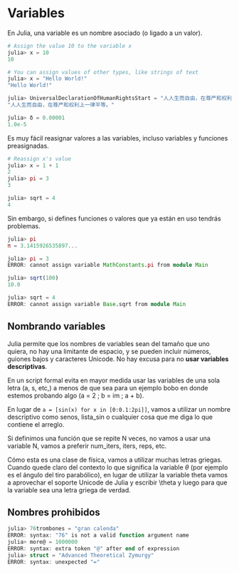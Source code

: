 # Variables

En Julia, una variable es un nombre asociado (o ligado a un valor). 
```julia
# Assign the value 10 to the variable x
julia> x = 10
10

# You can assign values of other types, like strings of text
julia> x = "Hello World!"
"Hello World!"

julia> UniversalDeclarationOfHumanRightsStart = "人人生而自由，在尊严和权利上一律平等。"
"人人生而自由，在尊严和权利上一律平等。"

julia> δ = 0.00001
1.0e-5
```
Es muy fácil reasignar valores a las variables, incluso variables y funciones preasignadas.
```julia
# Reassign x's value
julia> x = 1 + 1
2
julia> pi = 3
3

julia> sqrt = 4
4
```
Sin embargo, si defines funciones o valores que ya están en uso tendrás problemas.
```julia
julia> pi
π = 3.1415926535897...

julia> pi = 3
ERROR: cannot assign variable MathConstants.pi from module Main

julia> sqrt(100)
10.0

julia> sqrt = 4
ERROR: cannot assign variable Base.sqrt from module Main
```
## Nombrando variables
Julia permite que los nombres de variables sean del tamaño que uno quiera, no hay una limitante de espacio, y se pueden incluir números, guiones bajos y caracteres Unicode. No hay excusa para no **usar variables descriptivas**.

En un script formal evita en mayor medida usar las variables de una sola letra (a, s, etc,) a menos de que sea para un ejemplo bobo en donde estemos probando algo (a = 2 ; b = im ; a + b).

En lugar de `a = [sin(x) for x in [0:0.1:2pi]]`, vamos a utilizar un nombre descriptivo como senos, lista_sin o cualquier cosa que me diga lo que contiene el arreglo.

Si definimos una función que se repite N veces, no vamos a usar una variable N, vamos a preferir num_iters, iters, reps, etc.

Cómo esta es una clase de física, vamos a utilizar muchas letras griegas. Cuando quede claro del contexto lo que significa la variable $\theta$ (por ejemplo es el ángulo del tiro parabólico), en lugar de utilizar la variable theta vamos a aprovechar el soporte Unicode de Julia y escribir \theta y luego <TAB> para que la variable sea una letra griega de verdad.

## Nombres prohibidos
```julia
julia> 76trombones = "gran calenda"
ERROR: syntax: "76" is not a valid function argument name
julia> more@ = 1000000
ERROR: syntax: extra token "@" after end of expression
julia> struct = "Advanced Theoretical Zymurgy"
ERROR: syntax: unexpected "="
```
